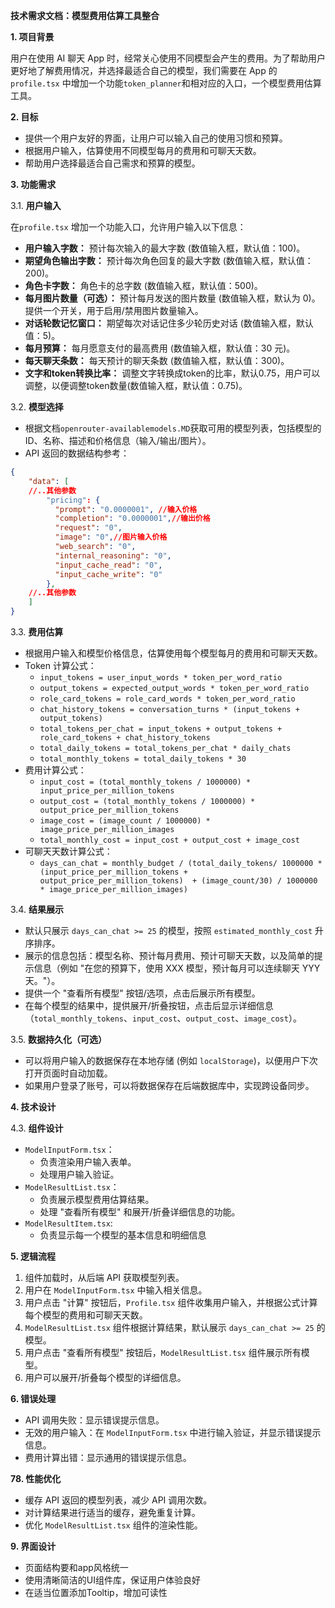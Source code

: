 **技术需求文档：模型费用估算工具整合**

**1. 项目背景**

用户在使用 AI 聊天 App 时，经常关心使用不同模型会产生的费用。为了帮助用户更好地了解费用情况，并选择最适合自己的模型，我们需要在 App 的 `profile.tsx` 中增加一个功能`token_planner`和相对应的入口，一个模型费用估算工具。

**2. 目标**

*   提供一个用户友好的界面，让用户可以输入自己的使用习惯和预算。
*   根据用户输入，估算使用不同模型每月的费用和可聊天天数。
*   帮助用户选择最适合自己需求和预算的模型。

**3. 功能需求**

3.1. **用户输入**

在`profile.tsx` 增加一个功能入口，允许用户输入以下信息：

*   **用户输入字数：** 预计每次输入的最大字数 (数值输入框，默认值：100)。
*   **期望角色输出字数：** 预计每次角色回复的最大字数 (数值输入框，默认值：200)。
*   **角色卡字数：** 角色卡的总字数 (数值输入框，默认值：500)。
*   **每月图片数量（可选）：**  预计每月发送的图片数量 (数值输入框，默认为 0)。  提供一个开关，用于启用/禁用图片数量输入。
*   **对话轮数记忆窗口：** 期望每次对话记住多少轮历史对话 (数值输入框，默认值：5)。
*   **每月预算：**  每月愿意支付的最高费用 (数值输入框，默认值：30 元)。
*   **每天聊天条数：**  每天预计的聊天条数 (数值输入框，默认值：300)。
*   **文字和token转换比率：** 调整文字转换成token的比率，默认0.75，用户可以调整，以便调整token数量(数值输入框，默认值：0.75)。

3.2. **模型选择**

*   根据文档`openrouter-availablemodels.MD`获取可用的模型列表，包括模型的 ID、名称、描述和价格信息（输入/输出/图片）。
*   API 返回的数据结构参考：

```json
{
    "data": [
    //..其他参数       
        "pricing": {
          "prompt": "0.0000001", //输入价格
          "completion": "0.0000001",//输出价格
          "request": "0",
          "image": "0",//图片输入价格
          "web_search": "0",
          "internal_reasoning": "0",
          "input_cache_read": "0",
          "input_cache_write": "0"
        },
    //..其他参数 
    ]
}
```

3.3. **费用估算**

*   根据用户输入和模型价格信息，估算使用每个模型每月的费用和可聊天天数。
*   Token 计算公式：
    *   `input_tokens = user_input_words * token_per_word_ratio`
    *   `output_tokens = expected_output_words * token_per_word_ratio`
    *   `role_card_tokens = role_card_words * token_per_word_ratio`
    *   `chat_history_tokens = conversation_turns * (input_tokens + output_tokens)`
    *   `total_tokens_per_chat = input_tokens + output_tokens + role_card_tokens + chat_history_tokens`
    *   `total_daily_tokens = total_tokens_per_chat * daily_chats`
    *   `total_monthly_tokens = total_daily_tokens * 30`
*   费用计算公式：
    *   `input_cost = (total_monthly_tokens / 1000000) * input_price_per_million_tokens`
    *   `output_cost = (total_monthly_tokens / 1000000) * output_price_per_million_tokens`
    *   `image_cost = (image_count / 1000000) * image_price_per_million_images`
    *   `total_monthly_cost = input_cost + output_cost + image_cost`
*   可聊天天数计算公式：
    *   `days_can_chat = monthly_budget / (total_daily_tokens/ 1000000 * (input_price_per_million_tokens + output_price_per_million_tokens)  + (image_count/30) / 1000000 * image_price_per_million_images)`

3.4. **结果展示**

*   默认只展示 `days_can_chat >= 25` 的模型，按照 `estimated_monthly_cost` 升序排序。
*   展示的信息包括：模型名称、预计每月费用、预计可聊天天数，以及简单的提示信息（例如 "在您的预算下，使用 XXX 模型，预计每月可以连续聊天 YYY 天。"）。
*   提供一个 "查看所有模型" 按钮/选项，点击后展示所有模型。
*   在每个模型的结果中，提供展开/折叠按钮，点击后显示详细信息（`total_monthly_tokens`、`input_cost`、`output_cost`、`image_cost`）。

3.5. **数据持久化（可选）**

*   可以将用户输入的数据保存在本地存储 (例如 `localStorage`)，以便用户下次打开页面时自动加载。
*   如果用户登录了账号，可以将数据保存在后端数据库中，实现跨设备同步。

**4. 技术设计**

4.3. **组件设计**

*   `ModelInputForm.tsx`：
    *   负责渲染用户输入表单。
    *   处理用户输入验证。
*   `ModelResultList.tsx`：
    *   负责展示模型费用估算结果。
    *   处理 "查看所有模型" 和展开/折叠详细信息的功能。
*    `ModelResultItem.tsx`:
        * 负责显示每一个模型的基本信息和明细信息


**5. 逻辑流程**

1.  组件加载时，从后端 API 获取模型列表。
2.  用户在 `ModelInputForm.tsx` 中输入相关信息。
3.  用户点击 "计算" 按钮后，`Profile.tsx` 组件收集用户输入，并根据公式计算每个模型的费用和可聊天天数。
4.  `ModelResultList.tsx` 组件根据计算结果，默认展示 `days_can_chat >= 25` 的模型。
5.  用户点击 "查看所有模型" 按钮后，`ModelResultList.tsx` 组件展示所有模型。
6.  用户可以展开/折叠每个模型的详细信息。

**6. 错误处理**

*   API 调用失败：显示错误提示信息。
*   无效的用户输入：在 `ModelInputForm.tsx` 中进行输入验证，并显示错误提示信息。
*   费用计算出错：显示通用的错误提示信息。

**78. 性能优化**

*   缓存 API 返回的模型列表，减少 API 调用次数。
*   对计算结果进行适当的缓存，避免重复计算。
*   优化 `ModelResultList.tsx` 组件的渲染性能。

**9. 界面设计**

*   页面结构要和app风格统一
*   使用清晰简洁的UI组件库，保证用户体验良好
*   在适当位置添加Tooltip，增加可读性